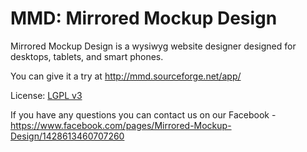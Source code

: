 MMD: Mirrored Mockup Design
=======================
Mirrored Mockup Design is a wysiwyg website designer designed for desktops, tablets, and smart phones. 

You can give it a try at <a href="http://mmd.sourceforge.net/app/">http://mmd.sourceforge.net/app/</a>

License: <a href="http://opensource.org/licenses/LGPL-3.0">LGPL v3</a>

If you have any questions you can contact us on our Facebook - https://www.facebook.com/pages/Mirrored-Mockup-Design/1428613460707260
